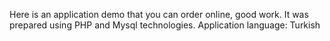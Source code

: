 Here is an application demo that you can order online, good work.
It was prepared using PHP and Mysql technologies.
Application language: Turkish
